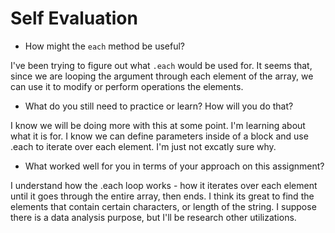 # Self Evaluation

- How might the `each` method be useful?

I've been trying to figure out what `.each` would be used for.  It seems that, since we are looping the argument through each element of the array, we can use it to modify or perform operations the elements.

- What do you still need to practice or learn? How will you do that?

I know we will be doing more with this at some point. I'm learning about what it is for.  I know we can define parameters inside of a block and use .each to iterate over each element.  I'm just not excatly sure why.  

- What worked well for you in terms of your approach on this
assignment?

I understand how the .each loop works - how it iterates over each element until it goes through the entire array, then ends. I think its great to find the elements that contain certain characters, or length of the string.  I suppose there is a data analysis purpose, but I'll be research other utilizations. 